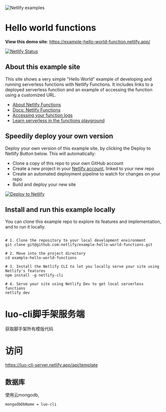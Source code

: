 ![Netlify examples](netlify-badge-examples.png)

# Hello world functions

**View this demo site**: https://example-hello-world-function.netlify.app/

[![Netlify Status](https://api.netlify.com/api/v1/badges/f15f03f9-55d8-4adc-97d5-f6e085141610/deploy-status)](https://app.netlify.com/sites/example-hello-world-function/deploys)



## About this example site

This site shows a very simple "Hello World" example of developing and running serverless functions with Netlify Functions. It includes links to a deployed serverless function and an example of accessing the function using a customized URL.


- [About Netlify Functions](https://www.netlify.com/products/functions/?utm_campaign=dx-examples&utm_source=example-site&utm_medium=web&utm_content=example-hello-functions)
- [Docs: Netlify Functions](https://docs.netlify.com/functions/overview/?utm_campaign=dx-examples&utm_source=example-site&utm_medium=web&utm_content=example-hello-functions)
- [Accessing your function logs](https://docs.netlify.com/functions/logs/?utm_campaign=dx-examples&utm_source=example-site&utm_medium=web&utm_content=example-hello-functions)
- [Learn serverless in the functions playground](https://functions.netlify.com/?utm_campaign=dx-examples&utm_source=example-site&utm_medium=web&utm_content=example-hello-functions)
            


## Speedily deploy your own version

Deploy your own version of this example site, by clicking the Deploy to Netlify Button below. This will automatically:

- Clone a copy of this repo to your own GitHub account
- Create a new project in your [Netlify account](https://app.netlify.com/?utm_medium=social&utm_source=github&utm_campaign=devex-ph&utm_content=devex-examples), linked to your new repo
- Create an automated deployment pipeline to watch for changes on your repo
- Build and deploy your new site

[![Deploy to Netlify](https://www.netlify.com/img/deploy/button.svg)](https://app.netlify.com/start/deploy?repository=https://github.com/netlify/example-hello-world-functions&utm_medium=social&utm_source=github&utm_campaign=devex-ph&utm_content=devex-examples)


## Install and run this example locally

You can clone this example repo to explore its features and implementation, and to run it locally.

```shell

# 1. Clone the repository to your local development environment
git clone git@github.com:netlify/example-hello-world-functions.git

# 2. Move into the project directory
cd example-hello-world-functions

# 3. Install the Netlify CLI to let you locally serve your site using Netlify's features
npm install -g netlify-cli

# 4. Serve your site using Netlify Dev to get local serverless functions
netlify dev

```
# luo-cli脚手架服务端
获取脚手架所有模版代码

# 访问
https://luo-cli-server.netlify.app/api/template

## 数据库
使用云mongodb,
```
mongodbDbName = luo-cli
```